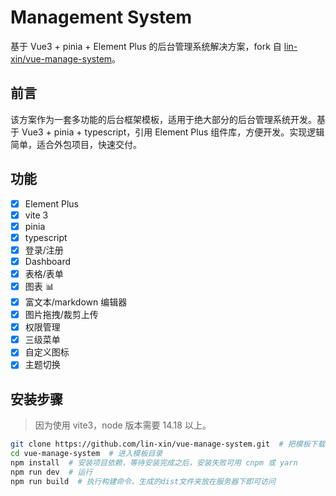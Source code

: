 # Management System

基于 Vue3 + pinia + Element Plus 的后台管理系统解决方案，fork 自 [lin-xin/vue-manage-system](https://github.com/lin-xin/vue-manage-system)。

## 前言

该方案作为一套多功能的后台框架模板，适用于绝大部分的后台管理系统开发。基于 Vue3 + pinia + typescript，引用 Element Plus 组件库，方便开发。实现逻辑简单，适合外包项目，快速交付。

## 功能

- [x] Element Plus
- [x] vite 3
- [x] pinia
- [x] typescript
- [x] 登录/注册
- [x] Dashboard
- [x] 表格/表单
- [x] 图表 :bar_chart:
- [x] 富文本/markdown 编辑器
- [x] 图片拖拽/裁剪上传
- [x] 权限管理
- [x] 三级菜单
- [x] 自定义图标
- [x] 主题切换

## 安装步骤

> 因为使用 vite3，node 版本需要 14.18 以上。

```sh
git clone https://github.com/lin-xin/vue-manage-system.git  # 把模板下载到本地
cd vue-manage-system  # 进入模板目录
npm install  # 安装项目依赖，等待安装完成之后，安装失败可用 cnpm 或 yarn
npm run dev  # 运行
npm run build  # 执行构建命令，生成的dist文件夹放在服务器下即可访问
```
